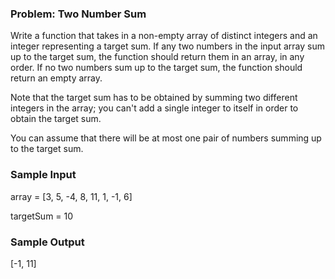 
 <h3>Problem: Two Number Sum</h3>

 Write a function that takes in a non-empty array of distinct integers and an
  integer representing a target sum. If any two numbers in the input array sum
  up to the target sum, the function should return them in an array, in any
  order. If no two numbers sum up to the target sum, the function should return
  an empty array.


  Note that the target sum has to be obtained by summing two different integers
  in the array; you can't add a single integer to itself in order to obtain the
  target sum.


  You can assume that there will be at most one pair of numbers summing up to
  the target sum.

<h3>Sample Input</h3>

 array = [3, 5, -4, 8, 11, 1, -1, 6]

 targetSum = 10

<h3>Sample Output</h3>

[-1, 11] 
